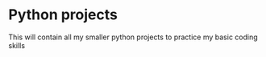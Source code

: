 # Python projects

This will contain all my smaller python projects to practice my basic coding skills